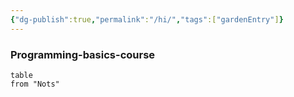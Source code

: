 ```yaml
---
{"dg-publish":true,"permalink":"/hi/","tags":["gardenEntry"]}
---
```


### Programming-basics-course
```dataview
table
from "Nots"
```

